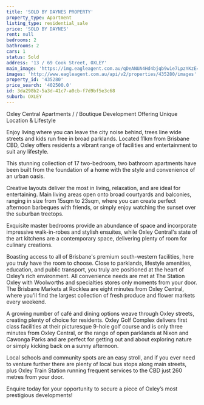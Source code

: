 ```yaml
---
title: 'SOLD BY DAYNES PROPERTY'
property_type: Apartment
listing_type: residential_sale
price: 'SOLD BY DAYNES'
rent: null
bedrooms: 2
bathrooms: 2
cars: 1
status: Sold
address: '13 / 69 Cook Street, OXLEY'
main_image: 'https://img.eagleagent.com.au/qDeANUA4Hd4bjqb9w1e7LpzYKzE=/1280x854/smart/https://s3-us-west-2.amazonaws.com/eagleagent-orig/images/6822658/130468986-image-M.jpg'
images: 'http://www.eagleagent.com.au/api/v2/properties/435280/images'
property_id: '435280'
price_search: '402500.0'
id: 3da298b2-5a3d-41c7-a0cb-f7d9bf5e3c68
suburb: OXLEY
---
```

Oxley Central Apartments / / Boutique Development Offering Unique Location & Lifestyle

Enjoy living where you can leave the city noise behind, trees line wide streets and kids run free in broad parklands. Located 11km from Brisbane CBD, Oxley offers residents a vibrant range of facilities and entertainment to suit any lifestyle.

This stunning collection of 17 two-bedroom, two bathroom apartments have been built from the foundation of a home with the style and convenience of an urban oasis.

Creative layouts deliver the most in living, relaxation, and are ideal for entertaining. Main living areas open onto broad courtyards and balconies, ranging in size from 15sqm to 23sqm, where you can create perfect afternoon barbeques with friends, or simply enjoy watching the sunset over the suburban treetops.

Exquisite master bedrooms provide an abundance of space and incorporate impressive walk-in-robes and stylish ensuites, while Oxley Central's state of the art kitchens are a contemporary space, delivering plenty of room for culinary creations.

Boasting access to all of Brisbane's premium south-western facilities, here you truly have the room to choose. Close to parklands, lifestyle amenities, education, and public transport, you truly are positioned at the heart of Oxley’s rich environment. All convenience needs are met at The Station Oxley with Woolworths and specialties stores only moments from your door. The Brisbane Markets at Rocklea are eight minutes from Oxley Central, where you'll find the largest collection of fresh produce and flower markets every weekend.

A growing number of café and dining options weave through Oxley streets, creating plenty of choice for residents. Oxley Golf Complex delivers first class facilities at their picturesque 9-hole golf course and is only three minutes from Oxley Central, or the range of open parklands at Nixon and Cawonga Parks and are perfect for getting out and about exploring nature or simply kicking back on a sunny afternoon.

Local schools and community spots are an easy stroll, and if you ever need to venture further there are plenty of local bus stops along main streets, plus Oxley Train Station running frequent services to the CBD just 260 metres from your door.

Enquire today for your opportunity to secure a piece of Oxley’s most prestigious developments!